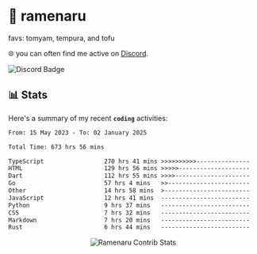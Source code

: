 # 🍜 ramenaru
favs: tomyam, tempura, and tofu

🌐 you can often find me active on [Discord](https://discordapp.com/users/503291004200157185).

![Discord Badge](https://dcbadge.vercel.app/api/shield/503291004200157185)

## 📊 Stats

Here's a summary of my recent **`coding`** activities:

<!--START_SECTION:waka-->

```txt
From: 15 May 2023 - To: 02 January 2025

Total Time: 673 hrs 56 mins

TypeScript                 270 hrs 41 mins >>>>>>>>>>---------------   40.16 %
HTML                       129 hrs 56 mins >>>>>--------------------   19.28 %
Dart                       112 hrs 55 mins >>>>---------------------   16.76 %
Go                         57 hrs 4 mins   >>-----------------------   08.47 %
Other                      14 hrs 58 mins  >------------------------   02.22 %
JavaScript                 12 hrs 41 mins  -------------------------   01.88 %
Python                     9 hrs 37 mins   -------------------------   01.43 %
CSS                        7 hrs 32 mins   -------------------------   01.12 %
Markdown                   7 hrs 20 mins   -------------------------   01.09 %
Rust                       6 hrs 44 mins   -------------------------   01.00 %
```

<!--END_SECTION:waka-->

<div style="text-align: center;">
   <img align="center" src="https://github-readme-streak-stats.herokuapp.com/?user=Ramenaru&theme=dark&card_width=520" alt="Ramenaru Contrib Stats" />
</div>

